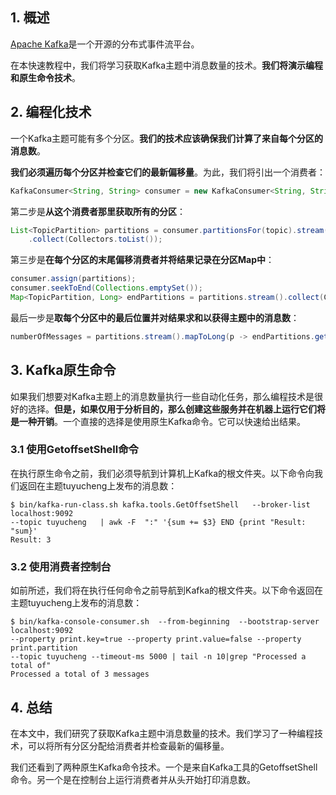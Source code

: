 ## 1. 概述

[Apache Kafka](https://kafka.apache.org/)是一个开源的分布式事件流平台。

在本快速教程中，我们将学习获取Kafka主题中消息数量的技术。**我们将演示编程和原生命令技术**。

## 2. 编程化技术

一个Kafka主题可能有多个分区。**我们的技术应该确保我们计算了来自每个分区的消息数**。

**我们必须遍历每个分区并检查它们的最新偏移量**。为此，我们将引出一个消费者：

```java
KafkaConsumer<String, String> consumer = new KafkaConsumer<String, String>(props);
```

第二步是**从这个消费者那里获取所有的分区**：

```java
List<TopicPartition> partitions = consumer.partitionsFor(topic).stream().map(p -> new TopicPartition(topic, p.partition()))
    .collect(Collectors.toList());
```

第三步是**在每个分区的末尾偏移消费者并将结果记录在分区Map中**：

```java
consumer.assign(partitions);
consumer.seekToEnd(Collections.emptySet());
Map<TopicPartition, Long> endPartitions = partitions.stream().collect(Collectors.toMap(Function.identity(), consumer::position));
```

最后一步是**取每个分区中的最后位置并对结果求和以获得主题中的消息数**：

```java
numberOfMessages = partitions.stream().mapToLong(p -> endPartitions.get(p)).sum();
```

## 3. Kafka原生命令

如果我们想要对Kafka主题上的消息数量执行一些自动化任务，那么编程技术是很好的选择。**但是，如果仅用于分析目的，那么创建这些服务并在机器上运行它们将是一种开销**。一个直接的选择是使用原生Kafka命令。它可以快速给出结果。

### 3.1 使用GetoffsetShell命令

在执行原生命令之前，我们必须导航到计算机上Kafka的根文件夹。以下命令向我们返回在主题tuyucheng上发布的消息数：

```shell
$ bin/kafka-run-class.sh kafka.tools.GetOffsetShell   --broker-list localhost:9092   
--topic tuyucheng   | awk -F  ":" '{sum += $3} END {print "Result: "sum}'
Result: 3
```

### 3.2 使用消费者控制台

如前所述，我们将在执行任何命令之前导航到Kafka的根文件夹。以下命令返回在主题tuyucheng上发布的消息数：

```shell
$ bin/kafka-console-consumer.sh  --from-beginning  --bootstrap-server localhost:9092 
--property print.key=true --property print.value=false --property print.partition 
--topic tuyucheng --timeout-ms 5000 | tail -n 10|grep "Processed a total of"
Processed a total of 3 messages
```

## 4. 总结

在本文中，我们研究了获取Kafka主题中消息数量的技术。我们学习了一种编程技术，可以将所有分区分配给消费者并检查最新的偏移量。

我们还看到了两种原生Kafka命令技术。一个是来自Kafka工具的GetoffsetShell命令。另一个是在控制台上运行消费者并从头开始打印消息数。